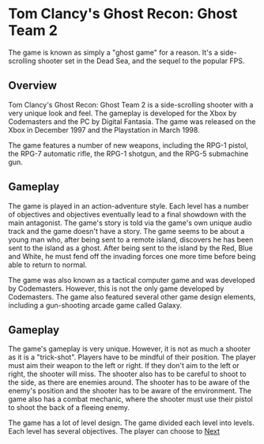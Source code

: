 # Tom Clancy's Ghost Recon: Ghost Team 2

The game is known as simply a "ghost game" for a reason. It's a side-scrolling shooter set in the Dead Sea, and the sequel to the popular FPS.

## Overview

Tom Clancy's Ghost Recon: Ghost Team 2 is a side-scrolling shooter with a very unique look and feel. The gameplay is developed for the Xbox by Codemasters and the PC by Digital Fantasia. The game was released on the Xbox in December 1997 and the Playstation in March 1998.

The game features a number of new weapons, including the RPG-1 pistol, the RPG-7 automatic rifle, the RPG-1 shotgun, and the RPG-5 submachine gun.

## Gameplay

The game is played in an action-adventure style. Each level has a number of objectives and objectives eventually lead to a final showdown with the main antagonist. The game's story is told via the game's own unique audio track and the game doesn't have a story. The game seems to be about a young man who, after being sent to a remote island, discovers he has been sent to the island as a ghost. After being sent to the island by the Red, Blue and White, he must fend off the invading forces one more time before being able to return to normal.

The game was also known as a tactical computer game and was developed by Codemasters. However, this is not the only game developed by Codemasters. The game also featured several other game design elements, including a gun-shooting arcade game called Galaxy.

## Gameplay

The game's gameplay is very unique. However, it is not as much a shooter as it is a "trick-shot". Players have to be mindful of their position. The player must aim their weapon to the left or right. If they don't aim to the left or right, the shooter will miss. The shooter also has to be careful to shoot to the side, as there are enemies around. The shooter has to be aware of the enemy's position and the shooter has to be aware of the environment. The game also has a combat mechanic, where the shooter must use their pistol to shoot the back of a fleeing enemy.

The game has a lot of level design. The game divided each level into levels. Each level has several objectives. The player can choose to
[Next](343.md)